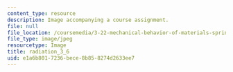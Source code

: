 ```yaml
---
content_type: resource
description: Image accompanying a course assignment.
file: null
file_location: /coursemedia/3-22-mechanical-behavior-of-materials-spring-2008/e1a6b8017236bece8b858274d2633ee7_radiation_3_6.jpg
file_type: image/jpeg
resourcetype: Image
title: radiation_3_6
uid: e1a6b801-7236-bece-8b85-8274d2633ee7
---
```

